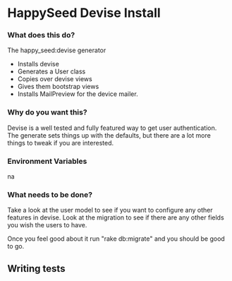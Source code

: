 HappySeed Devise Install
===================

### What does this do?

The happy_seed:devise generator

* Installs devise
* Generates a User class
* Copies over devise views
* Gives them bootstrap views
* Installs MailPreview for the device mailer.

### Why do you want this?

Devise is a well tested and fully featured way to get user authentication.  The generate sets things up with the defaults, but there are a lot more things to tweak if you are interested.

### Environment Variables

na

### What needs to be done?

Take a look at the user model to see if you want to configure any other features in devise.  Look at the migration to see if there are any other fields you wish the users to have.

Once you feel good about it run "rake db:migrate" and you should be good to go.

## Writing tests

